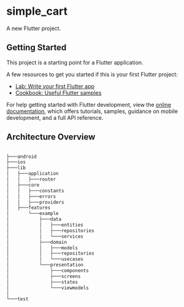 # simple_cart

A new Flutter project.

## Getting Started

This project is a starting point for a Flutter application.

A few resources to get you started if this is your first Flutter project:

- [Lab: Write your first Flutter app](https://docs.flutter.dev/get-started/codelab)
- [Cookbook: Useful Flutter samples](https://docs.flutter.dev/cookbook)

For help getting started with Flutter development, view the
[online documentation](https://docs.flutter.dev/), which offers tutorials,
samples, guidance on mobile development, and a full API reference.

## Architecture Overview


```bash

├───android
├───ios
├───lib
│   ├───application
│   │   ├───router
│   ├───core
│   │   ├───constants
│   │   ├───errors
│   │   ├───providers
│   ├───features
│       └───example
│           ├───data
│           │   ├───entities
│           │   ├───repositories
│           │   └───services
│           ├───domain
│           │   ├───models
│           │   ├───repositories
│           │   └───usecases
│           └───presentation
│               ├───components
│               ├───screens
│               ├───states
│               └───viewmodels
│   
└───test

```